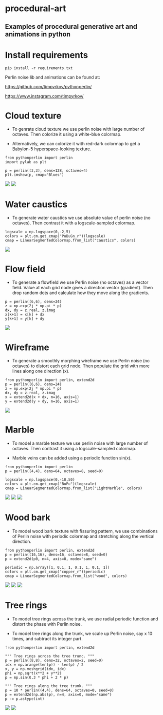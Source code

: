 # procedural-art

## Examples of procedural generative art and animations in python
#

# Install requirements
```
pip install -r requirements.txt
```

Perlin noise lib and animations can be found at:

https://github.com/timpyrkov/pythonperlin/

https://www.instagram.com/timpyrkov/


# Cloud texture

- To genrate cloud texture we use perlin noise with large number of octaves. Then colorize it using a white-blue colormap.

- Alternatively, we can colorize it with red-dark colormap to get a Babylon-5 hyperspace-looking texture.

```
from pythonperlin import perlin
import pylab as plt

p = perlin((3,3), dens=128, octaves=4)
plt.imshow(p, cmap="Blues")
```

![](img/clouds.jpg)
![](img/starfury.jpg)

# Water caustics

- To generate water caustics we use absolute value of perlin noise (no octaves). Then contrast it with a logscale-sampled colormap.

```
logscale = np.logspace(0,-2,5)
colors = plt.cm.get_cmap("PuBuGn_r")(logscale)
cmap = LinearSegmentedColormap.from_list("caustics", colors)
```

![](img/caustics.jpg)

# Flow field

- To generate a flowfield we use Perlin noise (no octaves) as a vector field. Value at each grid node gives a direction vector (gradient). Then drop random dots and calculate how they move along the gradients. 

```
p = perlin((6,6), dens=24)
z = np.exp(2j * np.pi * p)
dx, dy = z.real, z.imag
x[k+1] = x[k] + dx
y[k+1] = y[k] + dy
```

![](img/flowfield.jpg)

# Wireframe

- To generate a smoothly morphing wireframe we use Perlin noise (no octaves) to distort each grid node. Then populate the grid with more lines along one direction (x).

```
from pythonperlin import perlin, extend2d
p = perlin((6,6), dens=24)
z = np.exp(2j * np.pi * p)
dx, dy = z.real, z.imag
x = extend2d(x + dx, n=16, axis=1)
y = extend2d(y + dy, n=16, axis=1)
```

![](img/wireframe.jpg)

# Marble

- To model a marble texture we use perlin noise with large number of octaves. Then contrast it using a logscale-sampled colormap.

- Marble veins can be added using a periodic function sin(x).

```
from pythonperlin import perlin
p = perlin((4,4), dens=64, octaves=8, seed=0)

logscale = np.logspace(0,-10,50)
colors = plt.cm.get_cmap("BuPu")(logscale)
cmap = LinearSegmentedColormap.from_list("LightMarble", colors)
```

![](img/marble_light.jpg)
![](img/marble_dark.jpg)
![](img/marble_veins.jpg)

# Wood bark

- To model wood bark texture with fissuring pattern, we use combinations of Perlin noise with periodic colormap and stretching along the vertical direction.

```
from pythonperlin import perlin, extend2d
p = perlin((16,16), dens=16, octaves=8, seed=0)
p = extend2d(p0, n=4, axis=0, mode="same")

periodic = np.array([1, 0.1, 1, 0.1, 1, 0.1, 1])
colors = plt.cm.get_cmap("copper_r")(periodic)
cmap = LinearSegmentedColormap.from_list("wood", colors)
```

![](img/wood1.jpg)
![](img/wood2.jpg)
![](img/wood3.jpg)


# Tree rings

- To model tree rings across the trunk, we use radial periodic function and distort the phase with Perlin noise.

- To model tree rings along the trunk, we scale up Perlin noise, say x 10 times, and subtract its integer part.

```
from pythonperlin import perlin, extend2d

""" Tree rings across the tree trunc. """
p = perlin((8,8), dens=32, octaves=2, seed=0)
idx = np.arange(len(p)) - len(p) / 2
x, y = np.meshgrid(idx, idx)
phi = np.sqrt(x**2 + y**2)
p = np.sin(0.3 * phi + 2 * p)

""" Tree rings along the tree trunk. """
p = 10 * perlin((4,4), dens=64, octaves=0, seed=0)
p = extend2d(np.abs(p), n=4, axis=0, mode="same")
p -= p.astype(int)
```

![](img/rings_across.jpg)
![](img/rings_along.jpg)

